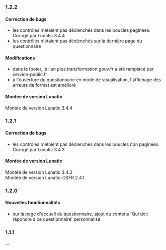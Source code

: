 ### 1.2.2

#### Correction de bugs

- les contrôles n'étaient pas déclenchés dans les boucles paginées. Corrigé par Lunatic 3.4.4
- les contrôles n'étaient pas déclénchés sur la dernière page du questionnaire

#### Modifications

- dans le footer, le lien plus.transformation.gouv.fr a été remplacé par service-public.fr
- à l'ouverture du questionnaire en mode de visualisation, l'affichage des erreurs de format est amélioré

#### Montée de version Lunatic

Montée de version Lunatic 3.4.4

### 1.2.1

#### Correction de bugs

- les contrôles n'étaient pas déclenchés dans les boucles non paginées. Corrigé par Lunatic 3.4.3

#### Montée de version Lunatic

Montée de version Lunatic 3.4.3  
Montée de version Lunatic-DSFR 2.4.1

### 1.2.0

#### Nouvelles fonctionnalités

- sur la page d'accueil du questionnaire, ajout du contenu 'Qui doit répondre à ce questionnaire' personnalisé

### 1.1.1

...

